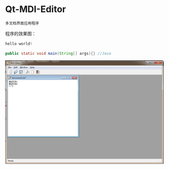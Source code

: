 # Qt-MDI-Editor
```diff
多文档界面应用程序
```
程序的效果图：  
```c++
hello world!
```  
```java
public static void main(String[] args){} //Java
```
![image](https://github.com/DAOTI/Qt-MDI-Editor/blob/master/image/%E6%95%88%E6%9E%9C%E5%9B%BE.png)
